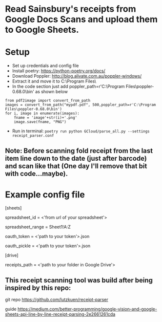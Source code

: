 # Read Sainsbury's receipts from Google Docs Scans and upload them to Google Sheets.

# Setup
- Set up credentials and config file
- Install poetry: https://python-poetry.org/docs/
- Download Poppler: http://blog.alivate.com.au/poppler-windows/
- Extract it and move it to C:\Program Files\
- In the code section just add poppler_path=r'C:\Program Files\poppler-0.68.0\bin' as shown below

```
from pdf2image import convert_from_path
images = convert_from_path("mypdf.pdf", 500,poppler_path=r'C:\Program Files\poppler-0.68.0\bin')
for i, image in enumerate(images):
    fname = 'image'+str(i)+'.png'
    image.save(fname, "PNG")
```

- Run in terminal:
``` poetry run python GCloud/parse_all.py --settings receipt_parser.conf ```

## Note: Before scanning fold receipt from the last item line down to the date (just after barcode) and scan like that (One day I'll remove that bit with code...maybe).

# Example config file

[sheets]

spreadsheet_id = <'from url of your spreadsheet'> 

spreadsheet_range = Sheet1!A:Z

oauth_token = <'path to your token'>.json

oauth_pickle = <'path to your token'>.json

[drive]

receipts_path = <'path to your folder in Google Drive'>

## This receipt scanning tool was build after being inspired by this repo:
git repo https://github.com/lutzkuen/receipt-parser

guide https://medium.com/better-programming/google-vision-and-google-sheets-api-line-by-line-receipt-parsing-2e2661261cda
